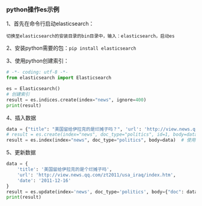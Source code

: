 ### python操作es示例

1、首先在命令行启动elasticsearch：

```
切换至elasticsearch的安装目录的bin目录中，输入：elasticsearch，启动es
```

2、安装python需要的包：`pip install elasticsearch`

3、使用python创建索引：

```python
# -*- coding: utf-8 -*-
from elasticsearch import Elasticsearch

es = Elasticsearch()
# 创建索引
result = es.indices.create(index="news", ignore=400)
print(result)
```

4、插入数据

```python
data = {"title": "美国留给伊拉克的是烂摊子吗？", 'url': 'http://view.news.qq.com/zt2011/usa_iraq/index.htm'}
# result = es.create(index="news", doc_type="politics", id=1, body=data)  # 使用create方法插入数据
result = es.index(index="news", doc_type="politics", body=data)  # 使用index方法插入数据
```

5、更新数据

```python
data = {
    'title': '美国留给伊拉克的是个烂摊子吗',
    'url': 'http://view.news.qq.com/zt2011/usa_iraq/index.htm',
    'date': '2011-12-16'
}
result = es.update(index='news', doc_type='politics', body={"doc": data}, id=1)
print(result)
```

